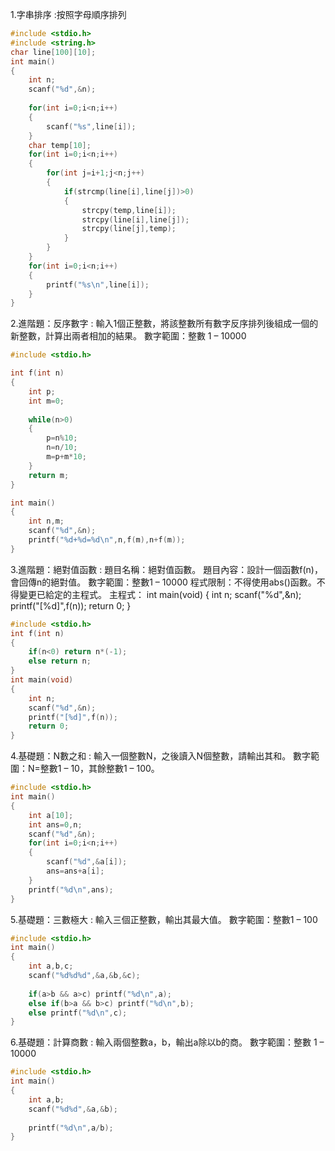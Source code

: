 1.字串排序 :按照字母順序排列
```C
#include <stdio.h>
#include <string.h>
char line[100][10];
int main()
{
	int n;
	scanf("%d",&n);
	
	for(int i=0;i<n;i++)
	{
		scanf("%s",line[i]);
	}
	char temp[10];
	for(int i=0;i<n;i++)
	{
		for(int j=i+1;j<n;j++)
		{
			if(strcmp(line[i],line[j])>0)
			{
				strcpy(temp,line[i]);
				strcpy(line[i],line[j]);
				strcpy(line[j],temp);
			}
		}
	}
	for(int i=0;i<n;i++)
	{
		printf("%s\n",line[i]);
	}
}
```

2.進階題：反序數字 : 輸入1個正整數，將該整數所有數字反序排列後組成一個的新整數，計算出兩者相加的結果。 
數字範圍：整數 1 – 10000  
```C
#include <stdio.h>

int f(int n)
{
	int p;
	int m=0;
	
	while(n>0)
	{
		p=n%10;
		n=n/10;
		m=p+m*10;
	}
	return m;
}

int main()
{
	int n,m;
	scanf("%d",&n);
	printf("%d+%d=%d\n",n,f(m),n+f(m));
}
```

3.進階題：絕對值函數 : 
題目名稱：絕對值函數。
題目內容：設計一個函數f(n)，會回傳n的絕對值。
數字範圍：整數1 – 10000
程式限制：不得使用abs()函數。不得變更已給定的主程式。
主程式：
int main(void)
{
	int n;
	scanf("%d",&n);
	printf("[%d]",f(n));
	return 0;
}
```C
#include <stdio.h>
int f(int n)
{
	if(n<0) return n*(-1);
	else return n;
}
int main(void)
{
	int n;
	scanf("%d",&n);
	printf("[%d]",f(n));
	return 0;
}
```

4.基礎題：N數之和 : 輸入一個整數N，之後讀入N個整數，請輸出其和。 
數字範圍：N=整數1 – 10，其餘整數1 – 100。  
```C
#include <stdio.h>
int main()
{
	int a[10];
	int ans=0,n;
	scanf("%d",&n);
	for(int i=0;i<n;i++)
	{
		scanf("%d",&a[i]);
		ans=ans+a[i];
	}
	printf("%d\n",ans);
}
```

5.基礎題：三數極大 : 輸入三個正整數，輸出其最大值。 
數字範圍：整數1 – 100  
```C
#include <stdio.h>
int main()
{
	int a,b,c;
	scanf("%d%d%d",&a,&b,&c);
	
	if(a>b && a>c) printf("%d\n",a);
	else if(b>a && b>c) printf("%d\n",b);
	else printf("%d\n",c);
}
```

6.基礎題：計算商數 : 輸入兩個整數a，b，輸出a除以b的商。 
數字範圍：整數 1 – 10000  
```C
#include <stdio.h>
int main()
{
	int a,b;
	scanf("%d%d",&a,&b);
	
	printf("%d\n",a/b);
}
```
